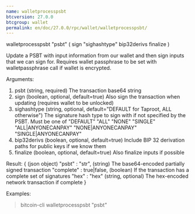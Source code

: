 ```yaml
---
name: walletprocesspsbt
btcversion: 27.0.0
btcgroup: wallet
permalink: en/doc/27.0.0/rpc/wallet/walletprocesspsbt/
---
```


walletprocesspsbt "psbt" ( sign "sighashtype" bip32derivs finalize )

Update a PSBT with input information from our wallet and then sign inputs
that we can sign for.
Requires wallet passphrase to be set with walletpassphrase call if wallet is encrypted.

Arguments:
1. psbt           (string, required) The transaction base64 string
2. sign           (boolean, optional, default=true) Also sign the transaction when updating (requires wallet to be unlocked)
3. sighashtype    (string, optional, default="DEFAULT for Taproot, ALL otherwise") The signature hash type to sign with if not specified by the PSBT. Must be one of
                  "DEFAULT"
                  "ALL"
                  "NONE"
                  "SINGLE"
                  "ALL|ANYONECANPAY"
                  "NONE|ANYONECANPAY"
                  "SINGLE|ANYONECANPAY"
4. bip32derivs    (boolean, optional, default=true) Include BIP 32 derivation paths for public keys if we know them
5. finalize       (boolean, optional, default=true) Also finalize inputs if possible

Result:
{                             (json object)
  "psbt" : "str",             (string) The base64-encoded partially signed transaction
  "complete" : true|false,    (boolean) If the transaction has a complete set of signatures
  "hex" : "hex"               (string, optional) The hex-encoded network transaction if complete
}

Examples:
> bitcoin-cli walletprocesspsbt "psbt"


